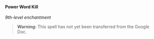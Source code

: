 #### Power Word Kill
<!-- markdownlint-disable-next-line no-emphasis-as-heading -->
_9th-level enchantment_

> **Warning:**
> This spell has not yet been transferred from the Google Doc.
